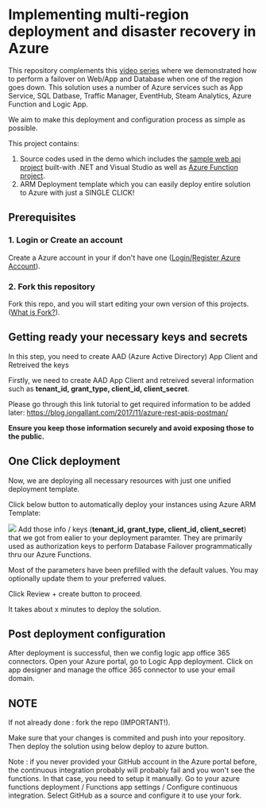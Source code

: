 # Implementing multi-region deployment and disaster recovery in Azure

This repository complements this [video series](https://www.youtube.com/playlist?list=PLe32w3jNLanrZ9_X58_3d13tQ5REMmnK3) where we demonstrated  how to perform a failover on Web/App and Database when one of the region goes down.
This solution uses a number of Azure services such as App Service, SQL Datbase, Traffic Manager, EventHub, Steam Analytics, Azure Function and Logic App.

We aim to make this deployment and configuration process as simple as possible.

This project contains:

1. Source codes used in the demo which includes the [sample web api project](SourceCode/WebApiDrDemoCS/) built-with .NET and Visual Studio as well as [Azure Function project](SourceCode/FunctionAppFailover/).
2. ARM Deployment template which you can easily deploy entire solution to Azure with just a SINGLE CLICK!

<!-- # How to perform SINGLE CLICK deployment -->

## Prerequisites

### 1. Login or Create an account

Create a Azure account in your if don't have one ([Login/Register Azure Account](https://azure.microsoft.com/en-us/free/)).

### 2. Fork this repository

Fork this repo, and you will start editing your own version of this projects. ([What is Fork?](https://help.github.com/en/github/getting-started-with-github/fork-a-repo)).

## Getting ready your necessary keys and secrets

In this step, you need to create AAD (Azure Active Directory) App Client and Retreived the keys

Firstly, we need to create AAD App Client and retreived several information such as **tenant_id, grant_type, client_id, client_secret**.

Please go through this link tutorial to get required information to be added later: https://blog.jongallant.com/2017/11/azure-rest-apis-postman/

**Ensure you keep those information securely and avoid exposing those to the public.** 

## One Click deployment

Now, we are deploying all necessary resources with just one unified deployment template.

Click below button to automatically deploy your instances using Azure ARM Template:

<a href="https://portal.azure.com/#create/Microsoft.Template/uri/https%3A%2F%2Fraw.githubusercontent.com%wely%2Ffosampleaz%2Fmaster%2FDeployment%2FazureDeployment.json" target="_blank"><img src="https://aka.ms/deploytoazurebutton"/></a> 
Add those info / keys (**tenant_id, grant_type, client_id, client_secret**) that we got from ealier to your deployment paramter. They are primarily used as authorization keys to perform Database Failover programmatically thru our Azure Functions.

Most of the parameters have been prefilled with the default values. You may optionally update them to your preferred values.

Click Review + create button to proceed.

It takes about x minutes to deploy the solution.

## Post deployment configuration

After deployment is successful, then we config logic app office 365 connectors. Open your Azure portal, go to Logic App deployment. Click on app designer and manage the office 365 connector to use your email domain.

## NOTE

If not already done : fork the repo (IMPORTANT!).

Make sure that your changes is commited and push into your repository. Then deploy the solution using below deploy to azure button.

Note : if you never provided your GitHub account in the Azure portal before, the continuous integration probably will probably fail and you won't see the functions. In that case, you need to setup it manually. Go to your azure functions deployment / Functions app settings / Configure continuous integration. Select GitHub as a source and configure it to use your fork.
